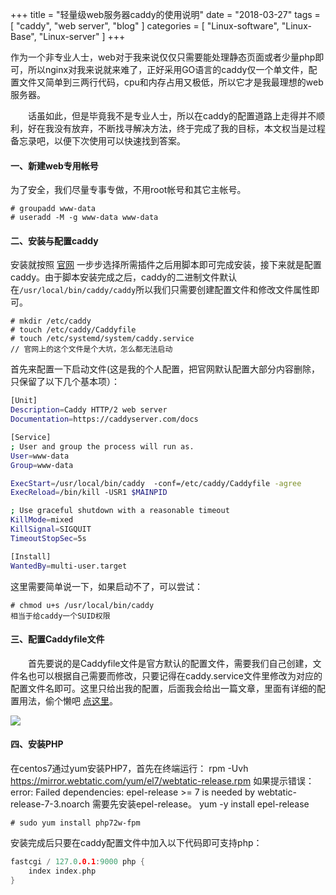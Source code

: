 +++
title = "轻量级web服务器caddy的使用说明"
date = "2018-03-27"
tags = [ "caddy", "web server", "blog" ]
categories = [
	"Linux-software",
	"Linux-Base",
   "Linux-server"
]
+++

作为一个非专业人士，web对于我来说仅仅只需要能处理静态页面或者少量php即可，所以nginx对我来说就来难了，正好采用GO语言的caddy仅一个单文件，配置文件又简单到三两行代码，cpu和内存占用又极低，所以它才是我最理想的web服务器。

　　话虽如此，但是毕竟我不是专业人士，所以在caddy的配置道路上走得并不顺利，好在我没有放弃，不断找寻解决方法，终于完成了我的目标，本文权当是过程备忘录吧，以便下次使用可以快速找到答案。

<!-- more -->

#### 一、新建web专用帐号

为了安全，我们尽量专事专做，不用root帐号和其它主帐号。

```shell
# groupadd www-data
# useradd -M -g www-data www-data  
```

#### 二、安装与配置caddy

安装就按照 [官网](https://caddyserver.com/download) 一步步选择所需插件之后用脚本即可完成安装，接下来就是配置caddy。由于脚本安装完成之后，caddy的二进制文件默认在`/usr/local/bin/caddy/caddy`所以我们只需要创建配置文件和修改文件属性即可。

```shell
# mkdir /etc/caddy
# touch /etc/caddy/Caddyfile
# touch /etc/systemd/system/caddy.service     
// 官网上的这个文件是个大坑，怎么都无法启动
```

首先来配置一下启动文件(这是我的个人配置，把官网默认配置大部分内容删除，只保留了以下几个基本项）：

```bash
[Unit]
Description=Caddy HTTP/2 web server
Documentation=https://caddyserver.com/docs

[Service]
; User and group the process will run as.
User=www-data
Group=www-data

ExecStart=/usr/local/bin/caddy  -conf=/etc/caddy/Caddyfile -agree
ExecReload=/bin/kill -USR1 $MAINPID

; Use graceful shutdown with a reasonable timeout
KillMode=mixed
KillSignal=SIGQUIT
TimeoutStopSec=5s

[Install]
WantedBy=multi-user.target
```

这里需要简单说一下，如果启动不了，可以尝试：

```SHELL
# chmod u+s /usr/local/bin/caddy 
相当于给caddy一个SUID权限
```

#### 三、配置Caddyfile文件

　　首先要说的是Caddyfile文件是官方默认的配置文件，需要我们自己创建，文件名也可以根据自己需要而修改，只要记得在caddy.service文件里修改为对应的配置文件名即可。这里只给出我的配置，后面我会给出一篇文章，里面有详细的配置用法，偷个懒吧  [点这里](http://gtfix.com/2017/09/12/Caddy_config/)。

![](http://p.jtree.cc/jtree.cc/Ashampoo_Snap_2018.03.28_14h09m12s_001_.png)

#### 四、安装PHP

在centos7通过yum安装PHP7，首先在终端运行：
rpm -Uvh https://mirror.webtatic.com/yum/el7/webtatic-release.rpm
如果提示错误：
error: Failed dependencies:
epel-release >= 7 is needed by webtatic-release-7-3.noarch
需要先安装epel-release。
yum -y install epel-release 

```shell
# sudo yum install php72w-fpm
```

安装完成后只要在caddy配置文件中加入以下代码即可支持php：

```go
fastcgi / 127.0.0.1:9000 php {
    index index.php
}
```